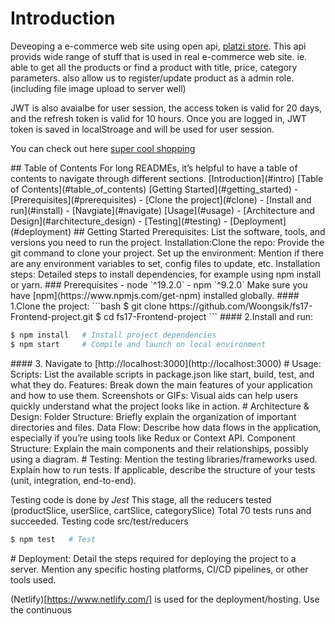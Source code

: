 <a name="intro"></a>
# Introduction
   Deveoping a e-commerce web site using open api, [platzi store](https://fakeapi.platzi.com/).
   This api provids wide range of stuff that is used in real e-commerce web site.
   ie. able to get all the products or find a product with title, price, category parameters.
   also allow us to register/update product as a admin role. (including file image upload to server well) 

   JWT is also avaialbe for user session, the access token is valid for 20 days, and the refresh token is valid for 10 hours.
   Once you are logged in, JWT token is saved in localStroage and will be used for user session.

   You can check out here [super cool shopping](https://super-cool-shopping.netlify.app)

<a name="table_of_contents"/>
## Table of Contents
   For long READMEs, it’s helpful to have a table of contents to navigate through different sections.
   [Introduction](#intro)
   [Table of Contents](#table_of_contents)
   [Getting Started](#getting_started)
      - [Prerequisites](#prerequisites)
      - [Clone the project](#clone)
      - [Install and run](#install)
      - [Navgiate](#navigate)
   [Usage](#usage)
      - [Architecture and Design](#architecture_design)
      - [Testing](#testing)
      - [Deployment](#deployment)

<a name="getting_started"/>
## Getting Started
   Prerequisites: List the software, tools, and versions you need to run the project.
   Installation:Clone the repo: Provide the git command to clone your project.
   Set up the environment: Mention if there are any environment variables to set, config files to update, etc.
   Installation steps: Detailed steps to install dependencies, for example using npm install or yarn.

   <a name="prerequisites"/>
   ### Prerequisites
   - node `^19.2.0`
   - npm `^9.2.0`
   Make sure you have [npm](https://www.npmjs.com/get-npm) installed globally.

   <a name="clone"/>
   #### 1.Clone the project:
   ```bash
   $ git clone https://github.com/Woongsik/fs17-Frontend-project.git
   $ cd fs17-Frontend-project
   ```
   <a name="intall"/>
   #### 2.Install and run:

   ```bash
   $ npm install   # Install project dependencies
   $ npm start     # Compile and launch on local environment
   ```

   <a name="navigate"/>
   #### 3. Navigate to [http://localhost:3000](http://localhost:3000)


<a name="usage"/>
# Usage:
   Scripts: List the available scripts in package.json like start, build, test, and what they do.
   Features: Break down the main features of your application and how to use them.
   Screenshots or GIFs: Visual aids can help users quickly understand what the project looks like in action.
   
   <a name="architecture_design"/>
   # Architecture & Design:
   Folder Structure: Briefly explain the organization of important directories and files.
   Data Flow: Describe how data flows in the application, especially if you’re using tools like Redux or Context API.
   Component Structure: Explain the main components and their relationships, possibly using a diagram.
   
   <a name="testing"/>
   # Testing:
   Mention the testing libraries/frameworks used.
   Explain how to run tests.
   If applicable, describe the structure of your tests (unit, integration, end-to-end).
   
   Testing code is done by _Jest_
   This stage, all the reducers tested (productSlice, userSlice, cartSlice, categorySlice)
   Total 70 tests runs and succeeded.
   Testing code src/test/reducers
   ```bash
   $ npm test   # Test
   ```


   <a name="deployment"/>
   # Deployment:
   Detail the steps required for deploying the project to a server.
   Mention any specific hosting platforms, CI/CD pipelines, or other tools used.

   (Netlify)[https://www.netlify.com/] is used for the deployment/hosting. 
   Use the continuous 
